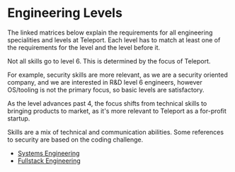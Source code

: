 # Engineering Levels

The linked matrices below explain the requirements for all engineering
specialities and levels at Teleport. Each level has to match at least one of
the requirements for the level and the level before it.

Not all skills go to level 6. This is determined by the focus of Teleport.

For example, security skills are more relevant, as we are a security oriented
company, and we are interested in R&D level 6 engineers, however OS/tooling is
not the primary focus, so basic levels are satisfactory.

As the level advances past 4, the focus shifts from technical skills to
bringing products to market, as it's more relevant to Teleport as a for-profit
startup.

Skills are a mix of technical and communication abilities. Some references to
security are based on the coding challenge.

* [Systems Engineering](./systems.pdf)
* [Fullstack Engineering](./fullstack.pdf)
